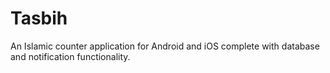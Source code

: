 # Tasbih

An Islamic counter application for Android and iOS complete with database and notification functionality.

